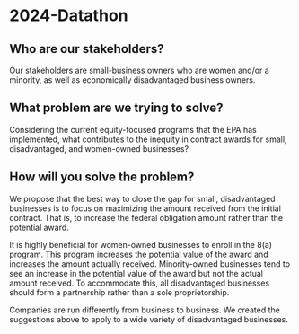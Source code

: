 # 2024-Datathon

## Who are our stakeholders?
Our stakeholders are small-business owners who are women and/or a minority, as well as economically disadvantaged business owners. 

## What problem are we trying to solve?
Considering the current equity-focused programs that the EPA has implemented, what contributes to the inequity in contract awards for small, disadvantaged, and women-owned businesses? 

## How will you solve the problem?
We propose that the best way to close the gap for small, disadvantaged businesses is to focus on maximizing the amount received from the initial contract. That is, to increase the federal obligation amount rather than the potential award.

It is highly beneficial for women-owned businesses to enroll in the 8(a) program. This program increases the potential value of the award and increases the amount actually received. Minority-owned businesses tend to see an increase in the potential value of the award but not the actual amount received. To accommodate this, all disadvantaged businesses should form a partnership rather than a sole proprietorship. 

Companies are run differently from business to business. We created the suggestions above to apply to a wide variety of disadvantaged businesses.  
